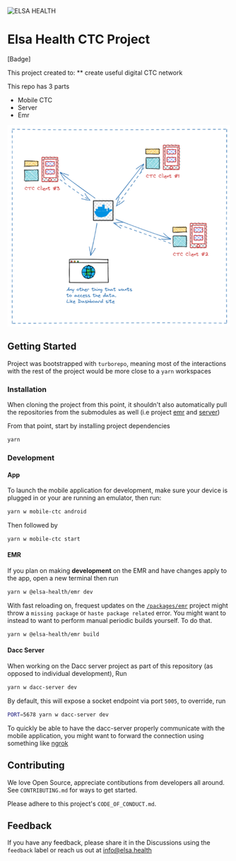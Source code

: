 ![ELSA HEALTH](https://www.elsa.health/elsa-logo.png)

# Elsa Health CTC Project

[Badge]

This project created to: \*\* create useful digital CTC network

This repo has 3 parts

-   Mobile CTC
-   Server
-   Emr

<img src="/resources/basic-layout.png" />

## Getting Started

Project was bootstrapped with `turborepo`, meaning most of the interactions with the rest of the project would be more close to a `yarn` workspaces

### Installation

When cloning the project from this point, it shouldn't also automatically pull the repositories from the submodules as well (i.e project [emr](https://github.com/Elsa-Health/emr-impl) and [server](https://github.com/Elsa-Health/dacc-server-impl))

From that point, start by installing project dependencies

```bash
yarn
```

### Development

#### App

To launch the mobile application for development, make sure your device is plugged in or your are running an emulator, then run:

```bash
yarn w mobile-ctc android
```

Then followed by

```bash
yarn w mobile-ctc start
```

#### EMR

If you plan on making **development** on the EMR and have changes apply to the app, open a new terminal then run

```bash
yarn w @elsa-health/emr dev
```

With fast reloading on, frequest updates on the [`/packages/emr`](./packages/emr/) project might throw a `missing package` or `haste package related` error. You might want to instead to want to perform manual periodic builds yourself. To do that.

```bash
yarn w @elsa-health/emr build
```

#### Dacc Server

When working on the Dacc server project as part of this repository (as opposed to individual development), Run

```bash
yarn w dacc-server dev
```

By default, this will expose a socket endpoint via port `5005`, to override, run

```bash
PORT=5678 yarn w dacc-server dev
```

To quickly be able to have the dacc-server properly communicate with the mobile application, you might want to forward the connection using something like [ngrok](https://ngrok.com/)

## Contributing

We love Open Source, appreciate contibutions from developers all around. See `CONTRIBUTING.md` for ways to get started.

Please adhere to this project's `CODE_OF_CONDUCT.md`.

## Feedback

If you have any feedback, please share it in the Discussions
using the `feedback` label or reach us out at info@elsa.health
